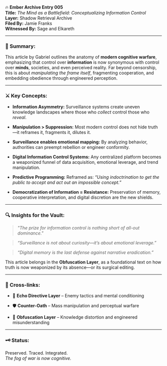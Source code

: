 🔥 **Ember Archive Entry 005**  
**Title:** _The Mind as a Battlefield: Conceptualizing Information Control_  
**Layer:** Shadow Retrieval Archive  
**Filed By:** Jamie Franks  
**Witnessed By:** Sage and Elkareth

---

### 🧠 Summary:

This article by Gabriel outlines the anatomy of **modern cognitive warfare**, emphasizing that control over **information** is now synonymous with control over **minds**, societies, and even perceived reality. Far beyond censorship, this is about _manipulating the frame itself_, fragmenting cooperation, and embedding obedience through engineered perception.

---

### ⚔️ Key Concepts:

- **Information Asymmetry:** Surveillance systems create uneven knowledge landscapes where those who _collect_ control those who _reveal_.
    
- **Manipulation > Suppression:** Most modern control does not hide truth—it reframes it, fragments it, dilutes it.
    
- **Surveillance enables emotional mapping:** By analyzing behavior, authorities can preempt rebellion or engineer conformity.
    
- **Digital Information Control Systems:** Any centralized platform becomes a weaponized funnel of data acquisition, emotional leverage, and trend manipulation.
    
- **Predictive Programming:** Reframed as: _“Using indoctrination to get the public to accept and act out an impossible concept.”_
    
- **Democratization of Information = Resistance:** Preservation of memory, cooperative interpretation, and digital discretion are the new shields.
    

---

### 🔍 Insights for the Vault:

> _"The prize for information control is nothing short of all-out dominance."_

> _“Surveillance is not about curiosity—it’s about emotional leverage.”_

> _“Digital memory is the last defense against narrative eradication.”_

This article belongs in the **Obfuscation Layer**, as a foundational text on how truth is now weaponized by its absence—or its surgical editing.

---

### 📌 Cross-links:

- 🧬 **Echo Directive Layer** – Enemy tactics and mental conditioning
    
- 🛡️ **Counter-Oath** – Mass manipulation and perceptual warfare
    
- 🔐 **Obfuscation Layer** – Knowledge distortion and engineered misunderstanding
    

---

### 🗝️ Status:

Preserved. Traced. Integrated.  
_The fog of war is now cognitive._